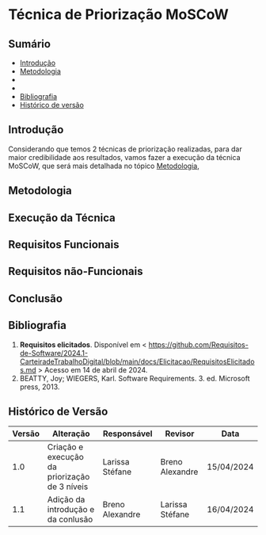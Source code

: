 # Técnica de Priorização MoSCoW

## Sumário

* [Introdução](#Introdução)
* [Metodologia](#metodologia)
* []()
* []()
* [Bibliografia](#bibliografia)
* [Histórico de versão](#Histórico-de-versão)

## Introdução

Considerando que temos 2 técnicas de priorização realizadas, para dar maior credibilidade aos resultados, vamos fazer a execução da técnica MoSCoW, que será mais detalhada no tópico [Metodologia](#metodologia), 

## Metodologia



## Execução da Técnica


## Requisitos Funcionais



## Requisitos não-Funcionais

## Conclusão


## Bibliografia

1. **Requisitos elicitados**. Disponível em < https://github.com/Requisitos-de-Software/2024.1-CarteiradeTrabalhoDigital/blob/main/docs/Elicitacao/RequisitosElicitados.md > Acesso em 14 de abril de 2024.
2. BEATTY, Joy; WIEGERS, Karl. Software Requirements. 3. ed.  Microsoft press, 2013.
   
## Histórico de Versão

| Versão | Alteração | Responsável | Revisor | Data |
| - | - | - | - | - |
| 1.0 | Criação e execução da priorização de 3 níveis | Larissa Stéfane| Breno Alexandre  |  15/04/2024 |
| 1.1 | Adição da introdução e da conlusão | Breno Alexandre | Larissa Stéfane  |  16/04/2024 |

